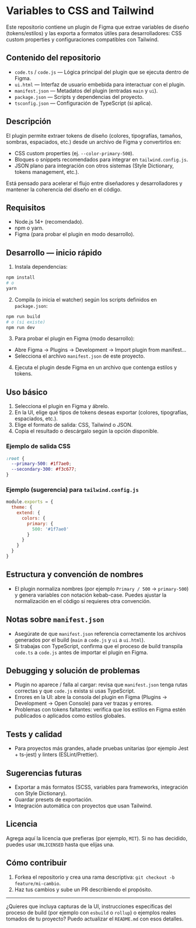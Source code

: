 # Variables to CSS and Tailwind

Este repositorio contiene un plugin de Figma que extrae variables de diseño (tokens/estilos) y las exporta a formatos útiles para desarrolladores: CSS custom properties y configuraciones compatibles con Tailwind.

## Contenido del repositorio

- `code.ts` / `code.js` — Lógica principal del plugin que se ejecuta dentro de Figma.
- `ui.html` — Interfaz de usuario embebida para interactuar con el plugin.
- `manifest.json` — Metadatos del plugin (entradas `main` y `ui`).
- `package.json` — Scripts y dependencias del proyecto.
- `tsconfig.json` — Configuración de TypeScript (si aplica).

## Descripción

El plugin permite extraer tokens de diseño (colores, tipografías, tamaños, sombras, espaciados, etc.) desde un archivo de Figma y convertirlos en:

- CSS custom properties (ej. `--color-primary-500`).
- Bloques o snippets recomendados para integrar en `tailwind.config.js`.
- JSON plano para integración con otros sistemas (Style Dictionary, tokens management, etc.).

Está pensado para acelerar el flujo entre diseñadores y desarrolladores y mantener la coherencia del diseño en el código.

## Requisitos

- Node.js 14+ (recomendado).
- npm o yarn.
- Figma (para probar el plugin en modo desarrollo).

## Desarrollo — inicio rápido

1. Instala dependencias:

```bash
npm install
# o
yarn
```

2. Compila (o inicia el watcher) según los scripts definidos en `package.json`:

```bash
npm run build
# o (si existe)
npm run dev
```

3. Para probar el plugin en Figma (modo desarrollo):

- Abre Figma → Plugins → Development → Import plugin from manifest...
- Selecciona el archivo `manifest.json` de este proyecto.

4. Ejecuta el plugin desde Figma en un archivo que contenga estilos y tokens.

## Uso básico

1. Selecciona el plugin en Figma y ábrelo.
2. En la UI, elige qué tipos de tokens deseas exportar (colores, tipografías, espaciados, etc.).
3. Elige el formato de salida: CSS, Tailwind o JSON.
4. Copia el resultado o descárgalo según la opción disponible.

### Ejemplo de salida CSS

```css
:root {
  --primary-500: #1f7ae0;
  --secondary-300: #f3c677;
}
```

### Ejemplo (sugerencia) para `tailwind.config.js`

```js
module.exports = {
  theme: {
    extend: {
      colors: {
        primary: {
          500: '#1f7ae0'
        }
      }
    }
  }
}
```

## Estructura y convención de nombres

- El plugin normaliza nombres (por ejemplo `Primary / 500` -> `primary-500`) y genera variables con notación kebab-case. Puedes ajustar la normalización en el código si requieres otra convención.

## Notas sobre `manifest.json`

- Asegúrate de que `manifest.json` referencia correctamente los archivos generados por el build (`main` a `code.js` y `ui` a `ui.html`).
- Si trabajas con TypeScript, confirma que el proceso de build transpila `code.ts` a `code.js` antes de importar el plugin en Figma.

## Debugging y solución de problemas

- Plugin no aparece / falla al cargar: revisa que `manifest.json` tenga rutas correctas y que `code.js` exista si usas TypeScript.
- Errores en la UI: abre la consola del plugin en Figma (Plugins → Development → Open Console) para ver trazas y errores.
- Problemas con tokens faltantes: verifica que los estilos en Figma estén publicados o aplicados como estilos globales.

## Tests y calidad

- Para proyectos más grandes, añade pruebas unitarias (por ejemplo Jest + ts-jest) y linters (ESLint/Prettier).

## Sugerencias futuras

- Exportar a más formatos (SCSS, variables para frameworks, integración con Style Dictionary).
- Guardar presets de exportación.
- Integración automática con proyectos que usan Tailwind.

## Licencia

Agrega aquí la licencia que prefieras (por ejemplo, `MIT`). Si no has decidido, puedes usar `UNLICENSED` hasta que elijas una.

## Cómo contribuir

1. Forkea el repositorio y crea una rama descriptiva: `git checkout -b feature/mi-cambio`.
2. Haz tus cambios y sube un PR describiendo el propósito.

---

¿Quieres que incluya capturas de la UI, instrucciones específicas del proceso de build (por ejemplo con `esbuild` o `rollup`) o ejemplos reales tomados de tu proyecto? Puedo actualizar el `README.md` con esos detalles.
